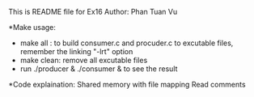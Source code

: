 This is README file for Ex16 
Author: Phan Tuan Vu

*Make usage:
- make all : to build consumer.c and  procuder.c to excutable files, remember the linking "-lrt" option
- make clean: remove all excutable files
- run ./producer & ./consumer &  to see the result

*Code explaination:
Shared memory with file mapping
Read comments


